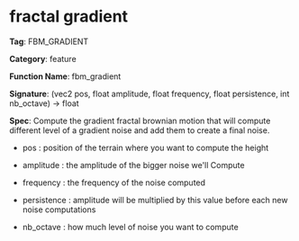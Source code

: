 # fractal gradient

**Tag**: FBM_GRADIENT

**Category**: feature

**Function Name**: fbm_gradient

**Signature**: (vec2 pos, float amplitude, float frequency, float persistence, int nb_octave) -> float

**Spec**: Compute the gradient fractal brownian motion that will compute different level of a gradient noise and add them to create a final noise.

- pos : position of the terrain where you want to compute the height

- amplitude : the amplitude of the bigger noise we'll Compute

- frequency : the frequency of the noise computed

- persistence : amplitude will be multiplied by this value before each new noise computations

- nb_octave : how much level of noise you want to compute



